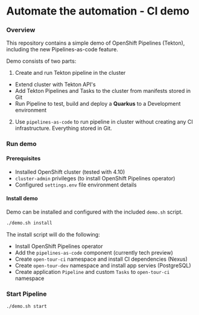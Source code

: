 # Automate the automation - CI demo

### Overview

This repository contains a simple demo of OpenShift Pipelines (Tekton), including the new Pipelines-as-code feature.

Demo consists of two parts:
1) Create and run Tekton pipeline in the cluster
  - Extend cluster with Tekton API's
  - Add Tekton Pipelines and Tasks to the cluster from manifests stored in Git
  - Run Pipeline to test, build and deploy a **Quarkus** to a Development environment
2) Use `pipelines-as-code` to run pipeline in cluster without creating any CI infrastructure. Everything stored in Git. 

### Run demo

#### Prerequisites

- Installed OpenShift cluster (tested with 4.10)
- `cluster-admin` privileges (to install OpenShift Pipelines operator)
- Configured `settings.env` file environment details

#### Install demo

Demo can be installed and configured with the included `demo.sh` script.

```bash
./demo.sh install
```

The install script will do the following:
- Install OpenShift Pipelines operator
- Add the `pipelines-as-code` component (currently tech preview)
- Create `open-tour-ci` namespace and install CI dependencies (Nexus)
- Create `open-tour-dev` namespace and install app servies (PostgreSQL)
- Create application `Pipeline` and custom `Tasks` to `open-tour-ci` namespace

### Start Pipeline

```bash
./demo.sh start
```


